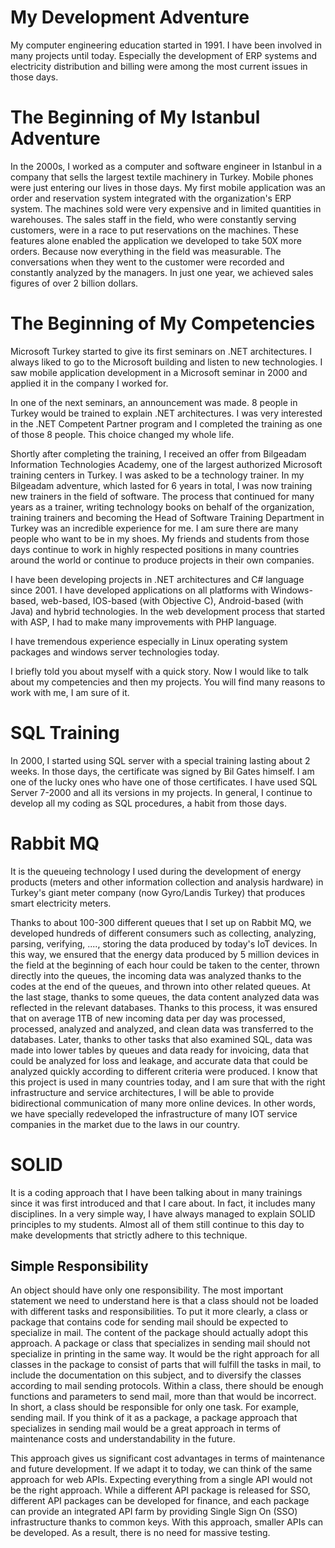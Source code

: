 # My Development Adventure
My computer engineering education started in 1991. I have been involved in many projects until today. Especially the development of ERP systems and electricity distribution and billing were among the most current issues in those days.
# The Beginning of My Istanbul Adventure
In the 2000s, I worked as a computer and software engineer in Istanbul in a company that sells the largest textile machinery in Turkey. Mobile phones were just entering our lives in those days. My first mobile application was an order and reservation system integrated with the organization's ERP system. The machines sold were very expensive and in limited quantities in warehouses. The sales staff in the field, who were constantly serving customers, were in a race to put reservations on the machines. These features alone enabled the application we developed to take 50X more orders. Because now everything in the field was measurable. The conversations when they went to the customer were recorded and constantly analyzed by the managers. In just one year, we achieved sales figures of over 2 billion dollars.
# The Beginning of My Competencies
Microsoft Turkey started to give its first seminars on .NET architectures. I always liked to go to the Microsoft building and listen to new technologies. I saw mobile application development in a Microsoft seminar in 2000 and applied it in the company I worked for.

In one of the next seminars, an announcement was made. 8 people in Turkey would be trained to explain .NET architectures. I was very interested in the .NET Competent Partner program and I completed the training as one of those 8 people. This choice changed my whole life.

Shortly after completing the training, I received an offer from Bilgeadam Information Technologies Academy, one of the largest authorized Microsoft training centers in Turkey. I was asked to be a technology trainer. In my Bilgeadam adventure, which lasted for 6 years in total, I was now training new trainers in the field of software. The process that continued for many years as a trainer, writing technology books on behalf of the organization, training trainers and becoming the Head of Software Training Department in Turkey was an incredible experience for me. I am sure there are many people who want to be in my shoes. My friends and students from those days continue to work in highly respected positions in many countries around the world or continue to produce projects in their own companies.

I have been developing projects in .NET architectures and C# language since 2001. I have developed applications on all platforms with Windows-based, web-based, IOS-based (with Objective C), Android-based (with Java) and hybrid technologies. In the web development process that started with ASP, I had to make many improvements with PHP language. 

I have tremendous experience especially in Linux operating system packages and windows server technologies today. 

I briefly told you about myself with a quick story. Now I would like to talk about my competencies and then my projects. You will find many reasons to work with me, I am sure of it.

# SQL Training
In 2000, I started using SQL server with a special training lasting about 2 weeks. In those days, the certificate was signed by Bil Gates himself. I am one of the lucky ones who have one of those certificates.
I have used SQL Server 7-2000 and all its versions in my projects. In general, I continue to develop all my coding as SQL procedures, a habit from those days.

# Rabbit MQ
It is the queueing technology I used during the development of energy products (meters and other information collection and analysis hardware) in Turkey's giant meter company (now Gyro/Landis Turkey) that produces smart electricity meters. 

Thanks to about 100-300 different queues that I set up on Rabbit MQ, we developed hundreds of different consumers such as collecting, analyzing, parsing, verifying, ...., storing the data produced by today's IoT devices. In this way, we ensured that the energy data produced by 5 million devices in the field at the beginning of each hour could be taken to the center, thrown directly into the queues, the incoming data was analyzed thanks to the codes at the end of the queues, and thrown into other related queues. At the last stage, thanks to some queues, the data content analyzed data was reflected in the relevant databases. Thanks to this process, it was ensured that on average 1TB of new incoming data per day was processed, processed, analyzed and analyzed, and clean data was transferred to the databases. Later, thanks to other tasks that also examined SQL, data was made into lower tables by queues and data ready for invoicing, data that could be analyzed for loss and leakage, and accurate data that could be analyzed quickly according to different criteria were produced. I know that this project is used in many countries today, and I am sure that with the right infrastructure and service architectures, I will be able to provide bidirectional communication of many more online devices. In other words, we have specially redeveloped the infrastructure of many IOT service companies in the market due to the laws in our country.

# SOLID
It is a coding approach that I have been talking about in many trainings since it was first introduced and that I care about. In fact, it includes many disciplines. In a very simple way, I have always managed to explain SOLID principles to my students. Almost all of them still continue to this day to make developments that strictly adhere to this technique.

## Simple Responsibility
An object should have only one responsibility. The most important statement we need to understand here is that a class should not be loaded with different tasks and responsibilities. To put it more clearly, a class or package that contains code for sending mail should be expected to specialize in mail. The content of the package should actually adopt this approach. A package or class that specializes in sending mail should not specialize in printing in the same way. It would be the right approach for all classes in the package to consist of parts that will fulfill the tasks in mail, to include the documentation on this subject, and to diversify the classes according to mail sending protocols. Within a class, there should be enough functions and parameters to send mail, more than that would be incorrect. In short, a class should be responsible for only one task. For example, sending mail. If you think of it as a package, a package approach that specializes in sending mail would be a great approach in terms of maintenance costs and understandability in the future.

This approach gives us significant cost advantages in terms of maintenance and future development. If we adapt it to today, we can think of the same approach for web APIs. Expecting everything from a single API would not be the right approach. While a different API package is released for SSO, different API packages can be developed for finance, and each package can provide an integrated API farm by providing Single Sign On (SSO) infrastructure thanks to common keys. With this approach, smaller APIs can be developed. As a result, there is no need for massive testing. 

